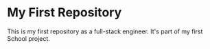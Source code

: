 # My First Repository

This is my first repository as a full-stack engineer. It's part of my first School project.